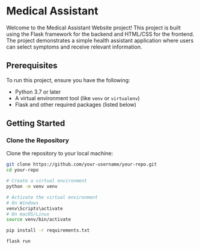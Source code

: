 # Medical Assistant

Welcome to the Medical Assistant Website project! This project is built using the Flask framework for the backend and HTML/CSS for the frontend. The project demonstrates a simple health assistant application where users can select symptoms and receive relevant information.

## Prerequisites

To run this project, ensure you have the following:

- Python 3.7 or later
- A virtual environment tool (like `venv` or `virtualenv`)
- Flask and other required packages (listed below)

## Getting Started

### Clone the Repository
Clone the repository to your local machine:

```bash
git clone https://github.com/your-username/your-repo.git
cd your-repo

# Create a virtual environment
python -m venv venv

# Activate the virtual environment
# On Windows
venv\Scripts\activate
# On macOS/Linux
source venv/bin/activate

pip install -r requirements.txt

flask run


